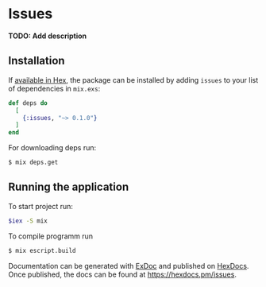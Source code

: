 # Issues

**TODO: Add description**

## Installation

If [available in Hex](https://hex.pm/docs/publish), the package can be installed
by adding `issues` to your list of dependencies in `mix.exs`:

```elixir
def deps do
  [
    {:issues, "~> 0.1.0"}
  ]
end
```

For downloading deps run:
```bash
$ mix deps.get
```
## Running the application

To start project run:
```bash
$iex -S mix
```

To compile programm run
```bash
$ mix escript.build
```

Documentation can be generated with [ExDoc](https://github.com/elixir-lang/ex_doc)
and published on [HexDocs](https://hexdocs.pm). Once published, the docs can
be found at <https://hexdocs.pm/issues>.

